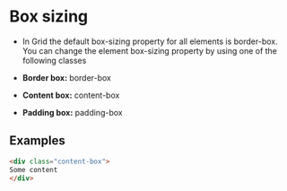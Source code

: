 # Box sizing

- In Grid the default box-sizing property for all elements is border-box. You can change the element box-sizing property by using one of the following classes

- **Border box:** border-box
- **Content box:** content-box
- **Padding box:** padding-box

## Examples
````Html
<div class="content-box">
Some content
</div>
````
